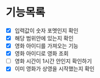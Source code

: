 # 기능목록
- [X] 입력값이 숫자 포멧인지 확인
- [X] 해당 범위안에 있는지 확인
- [X] 영화 아이디를 가져오는 기능
- [X] 영화 아이디로 영화 조회
- [ ] 영화 시간이 1시간 안인지 확인하기
- [X] 이미 영화가 상영을 시작했는지 확인